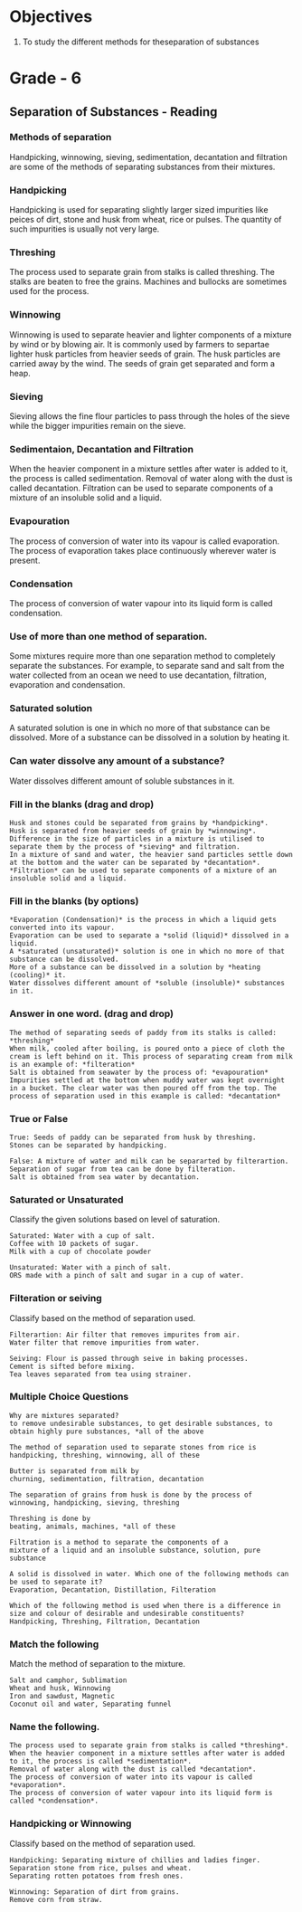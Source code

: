 # Objectives
1. To study the different methods for theseparation of substances

# Grade - 6
## Separation of Substances - Reading
### Methods of separation
Handpicking, winnowing, sieving, sedimentation, decantation and filtration are some of the methods of separating substances from their mixtures.

### Handpicking

Handpicking is used for separating slightly larger sized impurities like peices of dirt, stone and husk from wheat, rice or pulses. The quantity of such impurities is usually not very large.

### Threshing
The process used to separate grain from stalks is called threshing. The stalks are beaten to free the grains. Machines and bullocks are sometimes used for the process.

### Winnowing
Winnowing is used to separate heavier and lighter components of a mixture by wind or by blowing air. It is commonly used by farmers to separtae lighter husk particles from heavier seeds of grain. The husk particles are carried away by the wind. The seeds of grain get
separated and form a heap.

### Sieving
Sieving allows the fine flour particles to pass through the holes of the sieve while the bigger impurities remain on the sieve.

### Sedimentaion, Decantation and Filtration
When the heavier component in a mixture settles after water is added to it, the process is called sedimentation. Removal of water along with the dust is called decantation. Filtration can be used to separate components of a mixture of an insoluble solid and a liquid.

### Evapouration
The process of conversion of water into its vapour is called evaporation. The process of evaporation takes place continuously wherever water is present.

### Condensation
The process of conversion of water vapour into its liquid form is called condensation.

### Use of more than one method of separation.
Some mixtures require more than one separation method to completely separate the substances. For example, to separate sand and salt from the water collected from an ocean we need to use decantation, filtration, evaporation and condensation.

### Saturated solution
A saturated solution is one in which no more of that substance can be dissolved. More of a substance can be dissolved in a solution by heating it.

### Can water dissolve any amount of a substance?
Water dissolves different amount of soluble substances in it.

### Fill in the blanks (drag and drop)
```
Husk and stones could be separated from grains by *handpicking*.
Husk is separated from heavier seeds of grain by *winnowing*.
Difference in the size of particles in a mixture is utilised to separate them by the process of *sieving* and filtration.
In a mixture of sand and water, the heavier sand particles settle down at the bottom and the water can be separated by *decantation*.
*Filtration* can be used to separate components of a mixture of an insoluble solid and a liquid.
```
### Fill in the blanks (by options)
```
*Evaporation (Condensation)* is the process in which a liquid gets converted into its vapour.
Evaporation can be used to separate a *solid (liquid)* dissolved in a liquid.
A *saturated (unsaturated)* solution is one in which no more of that substance can be dissolved.
More of a substance can be dissolved in a solution by *heating (cooling)* it.
Water dissolves different amount of *soluble (insoluble)* substances in it.
```
### Answer in one word. (drag and drop)
```
The method of separating seeds of paddy from its stalks is called: *threshing*
When milk, cooled after boiling, is poured onto a piece of cloth the cream is left behind on it. This process of separating cream from milk is an example of: *filteration*
Salt is obtained from seawater by the process of: *evapouration*
Impurities settled at the bottom when muddy water was kept overnight in a bucket. The clear water was then poured off from the top. The process of separation used in this example is called: *decantation*
```
### True or False
```
True: Seeds of paddy can be separated from husk by threshing.
Stones can be separated by handpicking.

False: A mixture of water and milk can be separarted by filterartion.
Separation of sugar from tea can be done by filteration.
Salt is obtained from sea water by decantation.
```
### Saturated or Unsaturated
Classify the given solutions based on level of saturation.
```
Saturated: Water with a cup of salt.
Coffee with 10 packets of sugar.
Milk with a cup of chocolate powder

Unsaturated: Water with a pinch of salt.
ORS made with a pinch of salt and sugar in a cup of water.
```
### Filteration or seiving 
Classify based on the method of separation used.
```
Filterartion: Air filter that removes impurites from air.
Water filter that remove impurities from water.

Seiving: Flour is passed through seive in baking processes.
Cement is sifted before mixing.
Tea leaves separated from tea using strainer.
```
### Multiple Choice Questions
```
Why are mixtures separated?
to remove undesirable substances, to get desirable substances, to obtain highly pure substances, *all of the above

The method of separation used to separate stones from rice is
handpicking, threshing, winnowing, all of these

Butter is separated from milk by
churning, sedimentation, filtration, decantation

The separation of grains from husk is done by the process of
winnowing, handpicking, sieving, threshing

Threshing is done by
beating, animals, machines, *all of these

Filtration is a method to separate the components of a
mixture of a liquid and an insoluble substance, solution, pure substance

A solid is dissolved in water. Which one of the following methods can be used to separate it?
Evaporation, Decantation, Distillation, Filteration

Which of the following method is used when there is a difference in size and colour of desirable and undesirable constituents?
Handpicking, Threshing, Filtration, Decantation

```
### Match the following
Match the method of separation to the mixture.
```
Salt and camphor, Sublimation
Wheat and husk, Winnowing
Iron and sawdust, Magnetic 
Coconut oil and water, Separating funnel
```
### Name the following.
```
The process used to separate grain from stalks is called *threshing*.
When the heavier component in a mixture settles after water is added to it, the process is called *sedimentation*. 
Removal of water along with the dust is called *decantation*.
The process of conversion of water into its vapour is called *evaporation*.
The process of conversion of water vapour into its liquid form is called *condensation*.
```

### Handpicking or Winnowing
Classify based on the method of separation used.
```
Handpicking: Separating mixture of chillies and ladies finger.
Separation stone from rice, pulses and wheat.
Separating rotten potatoes from fresh ones.

Winnowing: Separation of dirt from grains.
Remove corn from straw.
```


